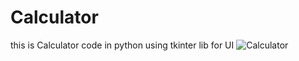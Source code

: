 # Calculator

this is Calculator code in python using tkinter lib for UI
![Calculator](https://github.com/user-attachments/assets/b193d018-e836-4d3d-a9c6-e174ff4744be)
